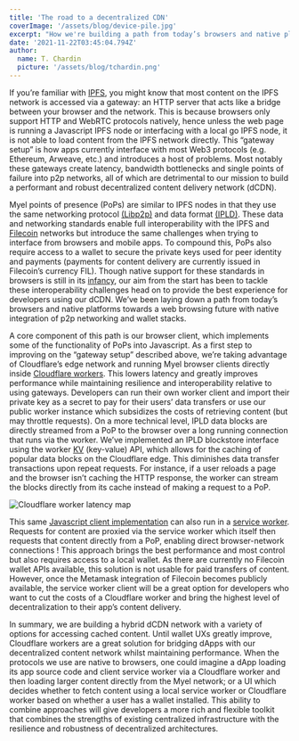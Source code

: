 ```yaml
---
title: 'The road to a decentralized CDN'
coverImage: '/assets/blog/device-pile.jpg'
excerpt: "How we're building a path from today’s browsers and native platforms towards a web browsing future with native integration of p2p networking and wallet stacks."
date: '2021-11-22T03:45:04.794Z'
author:
  name: T. Chardin
  picture: '/assets/blog/tchardin.png'
---
```

If you’re familiar with [IPFS](https://ipfs.io/), you might know that most content on the IPFS network is accessed via a gateway: an HTTP server that acts like a bridge between your browser and the network. This is because browsers only support HTTP and WebRTC protocols natively, hence unless the web page is running a Javascript IPFS node or interfacing with a local go IPFS node, it is not able to load content from the IPFS network directly. This “gateway setup” is how apps currently interface with most Web3 protocols (e.g. Ethereum, Arweave, etc.) and introduces a host of problems. Most notably these gateways create latency, bandwidth bottlenecks and single points of failure into p2p networks, all of which are detrimental to our mission to build a  performant and robust decentralized content delivery network (dCDN). 

Myel points of presence (PoPs) are similar to IPFS nodes in that they use the same networking protocol [(Libp2p)](https://libp2p.io/) and data format [(IPLD)](https://ipld.io/). These data and networking standards enable full interoperability with the IPFS and [Filecoin](https://filecoin.io/) networks but introduce the same challenges when trying to interface from browsers and mobile apps. To compound this, PoPs also require access to a wallet to secure the private keys used for peer identity and payments (payments for content delivery are currently issued in Filecoin’s currency FIL). Though native support for these standards in browsers is still in its [infancy](https://brave.com/brave-integrates-ipfs/), our aim from the start has been to tackle these interoperability challenges head on to provide the best experience for developers using our dCDN. We’ve been laying down a path from today’s browsers and native platforms towards a web browsing future with native integration of p2p networking and wallet stacks.

A core component of this path is our browser client, which implements some of the functionality of PoPs into Javascript. As a first step to improving on the “gateway setup” described above,  we’re taking advantage of Cloudflare’s edge network and running Myel browser clients directly inside [Cloudflare workers](https://workers.cloudflare.com/). This lowers latency and greatly improves performance while maintaining resilience and interoperability relative to using gateways. Developers can run their own worker client and import their private key as a secret to pay for their users’ data transfers or use our public worker instance which subsidizes the costs of retrieving content (but may throttle requests). On a more technical level, IPLD data blocks are directly streamed from a PoP to the browser over a long running connection that runs via the worker. We’ve implemented an IPLD blockstore interface using the worker [KV](https://developers.cloudflare.com/workers/runtime-apis/kv) (key-value) API, which allows for the caching of popular data blocks on the Cloudflare edge. This diminishes data transfer transactions upon repeat requests. For instance, if a user reloads a page and the browser isn’t caching the HTTP response, the worker can stream the blocks directly from its cache instead of making a request to a PoP.

![Cloudflare worker latency map](/assets/blog/worker-map.png)

This same [Javascript client implementation](https://github.com/myelnet/myel.js) can also run in a [service worker](https://developer.mozilla.org/en-US/docs/Web/API/Service_Worker_API). Requests for content are proxied via the service worker which itself then requests that content directly from a PoP, enabling direct browser-network connections ! This approach brings the best performance and most control but also requires access to a local wallet. As there are currently no Filecoin wallet APIs available, this solution is not usable for paid transfers of content. However, once the Metamask integration of Filecoin becomes publicly available, the service worker client will be a great option for developers who want to cut the costs of a Cloudflare worker and bring the highest level of decentralization to their app’s content delivery.

In summary, we are building a hybrid dCDN network with a variety of options for accessing cached content. Until wallet UXs greatly improve, Cloudflare workers are a great solution for bridging dApps with our decentralized content network whilst maintaining performance. When the protocols we use are native to browsers, one could imagine a dApp loading its app source code and client service worker via a Cloudflare worker and then loading larger content directly from the Myel network; or a UI which decides whether to fetch content using a local service worker or Cloudflare worker based on whether a user has a wallet installed.  This ability to combine approaches will give developers a more rich and flexible toolkit that combines the strengths of existing centralized infrastructure with the resilience and robustness of decentralized architectures.
